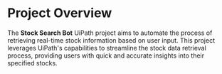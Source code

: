 # Project Overview

The **Stock Search Bot** UiPath project aims to automate the process of retrieving real-time stock information based on user input. 
This project leverages UiPath's capabilities to streamline the stock data retrieval process, providing users with quick and accurate insights into their specified stocks.
